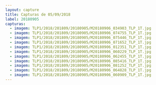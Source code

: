 ```yaml
---
layout: capture
title: Capturas de 05/09/2018
label: 20180905
capturas:
  - imagem: TLP1/2018/201809/20180905/M20180906_034903_TLP_1T.jpg
  - imagem: TLP1/2018/201809/20180905/M20180906_074755_TLP_1T.jpg
  - imagem: TLP1/2018/201809/20180905/M20180906_075446_TLP_1T.jpg
  - imagem: TLP1/2018/201809/20180905/M20180906_071652_TLP_1T.jpg
  - imagem: TLP1/2018/201809/20180905/M20180906_012351_TLP_1T.jpg
  - imagem: TLP1/2018/201809/20180905/M20180906_060229_TLP_1T.jpg
  - imagem: TLP1/2018/201809/20180905/M20180906_062455_TLP_1T.jpg
  - imagem: TLP1/2018/201809/20180905/M20180906_085416_TLP_1T.jpg
  - imagem: TLP1/2018/201809/20180905/M20180906_081252_TLP_1T.jpg
  - imagem: TLP1/2018/201809/20180905/M20180906_064828_TLP_1T.jpg
  - imagem: TLP1/2018/201809/20180905/M20180906_060909_TLP_1T.jpg
---
```

